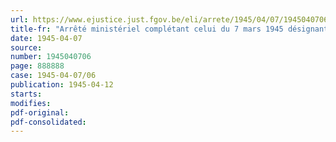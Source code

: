 ```yaml
---
url: https://www.ejustice.just.fgov.be/eli/arrete/1945/04/07/1945040706/justel
title-fr: "Arrêté ministériel complétant celui du 7 mars 1945 désignant les membres de la Commission d'Enquête chargée d'examiner le comportement des agents de l'ancienne Corporation nationale de l'Agriculture et de l'Alimentation durant l'occupation allemande (abrogé par AM 16-02-1948, art. 8)"
date: 1945-04-07
source:
number: 1945040706
page: 888888
case: 1945-04-07/06
publication: 1945-04-12
starts:
modifies:
pdf-original:
pdf-consolidated:
---
```



